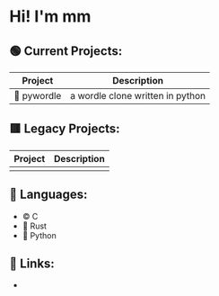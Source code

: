 # Hi! I'm mm
## :green_circle: Current Projects:
| Project | Description |
| -- | -- |
| :snake: pywordle | a wordle clone written in python |
## :red_square: Legacy Projects:
| Project | Description |
| -- | -- |
|   |   |
## :bookmark_tabs: Languages:
+ :copyright: C
+ :crab: Rust
+ :snake: Python
## :link: Links:
+ 
